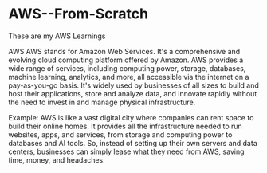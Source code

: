 # AWS--From-Scratch
These are my AWS Learnings 

AWS 
AWS stands for Amazon Web Services. It's a comprehensive and evolving cloud computing platform offered by Amazon. AWS provides a wide range of services, including computing power, storage, databases, machine learning, analytics, and more, all accessible via the internet on a pay-as-you-go basis. It's widely used by businesses of all sizes to build and host their applications, store and analyze data, and innovate rapidly without the need to invest in and manage physical infrastructure.

Example:
AWS is like a vast digital city where companies can rent space to build their online homes. It provides all the infrastructure needed to run websites, apps, and services, from storage and computing power to databases and AI tools. So, instead of setting up their own servers and data centers, businesses can simply lease what they need from AWS, saving time, money, and headaches.
